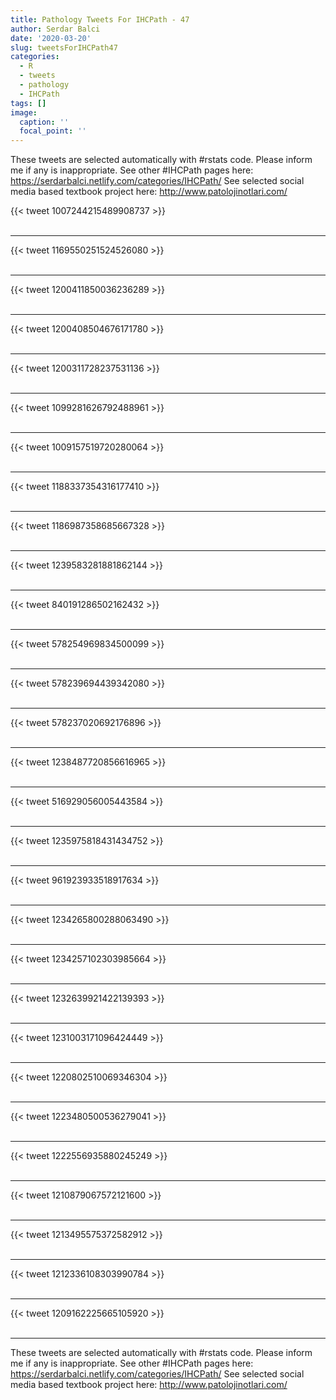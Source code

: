 ```yaml
---
title: Pathology Tweets For IHCPath - 47
author: Serdar Balci
date: '2020-03-20'
slug: tweetsForIHCPath47
categories:
  - R
  - tweets
  - pathology
  - IHCPath
tags: []
image:
  caption: ''
  focal_point: ''
---
```



These tweets are selected automatically with #rstats code. Please inform me if any is inappropriate.
See other #IHCPath pages here: https://serdarbalci.netlify.com/categories/IHCPath/ 
See selected social media based textbook project here: http://www.patolojinotlari.com/

{{< tweet 1007244215489908737 >}}
<br>
<br>
<hr>
{{< tweet 1169550251524526080 >}}
<br>
<br>
<hr>
{{< tweet 1200411850036236289 >}}
<br>
<br>
<hr>
{{< tweet 1200408504676171780 >}}
<br>
<br>
<hr>
{{< tweet 1200311728237531136 >}}
<br>
<br>
<hr>
{{< tweet 1099281626792488961 >}}
<br>
<br>
<hr>
{{< tweet 1009157519720280064 >}}
<br>
<br>
<hr>
{{< tweet 1188337354316177410 >}}
<br>
<br>
<hr>
{{< tweet 1186987358685667328 >}}
<br>
<br>
<hr>
{{< tweet 1239583281881862144 >}}
<br>
<br>
<hr>
{{< tweet 840191286502162432 >}}
<br>
<br>
<hr>
{{< tweet 578254969834500099 >}}
<br>
<br>
<hr>
{{< tweet 578239694439342080 >}}
<br>
<br>
<hr>
{{< tweet 578237020692176896 >}}
<br>
<br>
<hr>
{{< tweet 1238487720856616965 >}}
<br>
<br>
<hr>
{{< tweet 516929056005443584 >}}
<br>
<br>
<hr>
{{< tweet 1235975818431434752 >}}
<br>
<br>
<hr>
{{< tweet 961923933518917634 >}}
<br>
<br>
<hr>
{{< tweet 1234265800288063490 >}}
<br>
<br>
<hr>
{{< tweet 1234257102303985664 >}}
<br>
<br>
<hr>
{{< tweet 1232639921422139393 >}}
<br>
<br>
<hr>
{{< tweet 1231003171096424449 >}}
<br>
<br>
<hr>
{{< tweet 1220802510069346304 >}}
<br>
<br>
<hr>
{{< tweet 1223480500536279041 >}}
<br>
<br>
<hr>
{{< tweet 1222556935880245249 >}}
<br>
<br>
<hr>
{{< tweet 1210879067572121600 >}}
<br>
<br>
<hr>
{{< tweet 1213495575372582912 >}}
<br>
<br>
<hr>
{{< tweet 1212336108303990784 >}}
<br>
<br>
<hr>
{{< tweet 1209162225665105920 >}}
<br>
<br>
<hr>


These tweets are selected automatically with #rstats code. Please inform me if any is inappropriate.
See other #IHCPath pages here: https://serdarbalci.netlify.com/categories/IHCPath/ 
See selected social media based textbook project here: http://www.patolojinotlari.com/
